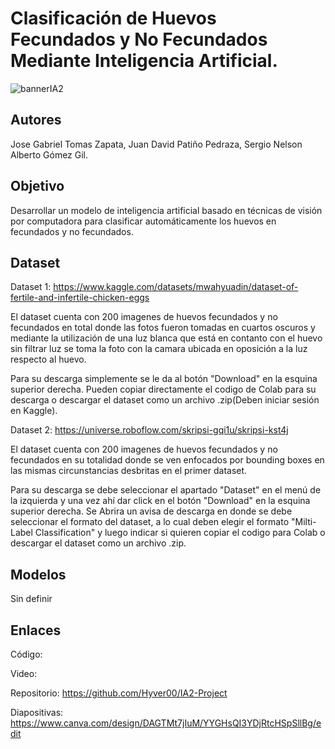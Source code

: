 # Clasificación de Huevos Fecundados y No Fecundados Mediante Inteligencia Artificial.

![bannerIA2](https://github.com/user-attachments/assets/e0d2d6ac-1d57-4d26-9c62-9aa76bd8182c)

## Autores
Jose Gabriel Tomas Zapata, Juan David Patiño Pedraza, Sergio Nelson Alberto Gómez Gil.

## Objetivo
Desarrollar un modelo de inteligencia artificial basado en técnicas de visión por computadora para clasificar automáticamente los huevos en fecundados y no fecundados.

## Dataset
Dataset 1: https://www.kaggle.com/datasets/mwahyuadin/dataset-of-fertile-and-infertile-chicken-eggs

El dataset cuenta con 200 imagenes de huevos fecundados y no fecundados en total donde las fotos fueron tomadas en cuartos oscuros y mediante la utilización de una luz blanca que está en contanto con el huevo sin filtrar luz se toma la foto con la camara ubicada en oposición a la luz respecto al huevo.

Para su descarga simplemente se le da al botón "Download" en la esquina superior derecha. Pueden copiar directamente el codigo de Colab para su descarga o descargar el dataset como un archivo .zip(Deben iniciar sesión en Kaggle).

Dataset 2: https://universe.roboflow.com/skripsi-gqi1u/skripsi-kst4j

El dataset cuenta con 200 imagenes de huevos fecundados y no fecundados en su totalidad donde se ven enfocados por bounding boxes en las mismas circunstancias desbritas en el primer dataset.

Para su descarga se debe seleccionar el apartado "Dataset" en el menú de la izquierda y una vez ahí dar click en el botón "Download" en la esquina superior derecha. Se Abrira un avisa de descarga en donde se debe seleccionar el formato del dataset, a lo cual deben elegir el formato "Milti-Label Classification" y luego indicar si quieren copiar el codigo para Colab o descargar el dataset como un archivo .zip. 

## Modelos
Sin definir

## Enlaces
Código:

Video:

Repositorio: https://github.com/Hyver00/IA2-Project

Diapositivas: https://www.canva.com/design/DAGTMt7jIuM/YYGHsQI3YDjRtcHSpSllBg/edit
